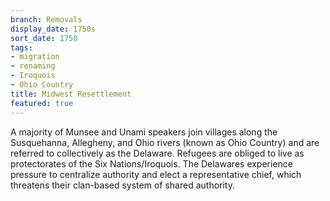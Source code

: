 ```yaml
---
branch: Removals
display_date: 1750s
sort_date: 1750
tags:
- migration
- renaming
- Iroquois
- Ohio Country
title: Midwest Resettlement
featured: true
---
```


A majority of Munsee and Unami speakers join villages along the Susquehanna, Allegheny, and Ohio rivers (known as Ohio Country) and are referred to collectively as the Delaware. Refugees are obliged to live as protectorates of the Six Nations/Iroquois. The Delawares experience pressure to centralize authority and elect a representative chief, which threatens their clan-based system of shared authority.
